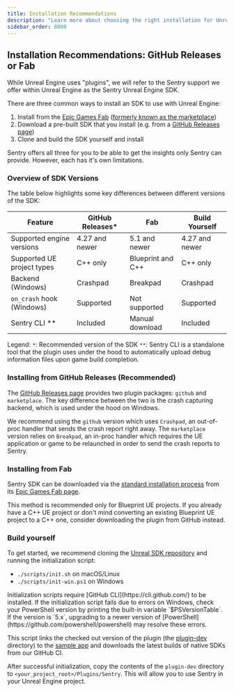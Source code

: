 ```yaml
---
title: Installation Recommendations
description: "Learn more about choosing the right installation for Unreal Engine."
sidebar_order: 8000
---
```


## Installation Recommendations: GitHub Releases or Fab

<Note>
While Unreal Engine uses "plugins", we will refer to the Sentry support we offer within Unreal Engine as the Sentry Unreal Engine SDK.
</Note>

There are three common ways to install an SDK to use with Unreal Engine:
1. Install from the [Epic Games Fab](https://www.fab.com/) ([formerly known as the marketplace](https://www.unrealengine.com/en-US/blog/fab-epics-new-unified-content-marketplace-launches-today))
2. Download a pre-built SDK that you install (e.g. from a [GitHub Releases page](https://github.com/getsentry/sentry-unreal/releases))
3. Clone and build the SDK yourself and install

Sentry offers all three for you to be able to get the insights only Sentry can provide. However, each has it's own limitations.

### Overview of SDK Versions

The table below highlights some key differences between different versions of the SDK:

| Feature                    | __GitHub Releases__* | Fab                 | Build Yourself |
|----------------------------|----------------------|---------------------|----------------|
| Supported engine versions  | 4.27 and newer       | 5.1 and newer       | 4.27 and newer |
| Supported UE project types | C++ only             | Blueprint and C++   | C++ only       |
| Backend (Windows)          | Crashpad             | Breakpad            | Crashpad       |
| `on_crash` hook (Windows)  | Supported            | Not supported       | Supported      |
| Sentry CLI **              | Included             | Manual download     | Included       |

Legend:
`*`: Recommended version of the SDK
`**`: Sentry CLI is a standalone tool that the plugin uses under the hood to automatically upload debug information files upon game build completion.

### Installing from GitHub Releases (Recommended)

The [GitHub Releases page](https://github.com/getsentry/sentry-unreal/releases) provides two plugin packages: `github` and `marketplace`. The key difference between the two is the crash capturing backend, which is used under the hood on Windows.

We recommend using the `github` version which uses `Crashpad`, an out-of-proc handler that sends the crash report right away. The `marketplace` version relies on `Breakpad`, an in-proc handler which requires the UE application or game to be relaunched in order to send the crash reports to Sentry.

### Installing from Fab

Sentry SDK can be downloaded via the [standard installation process](https://dev.epicgames.com/documentation/en-us/unreal-engine/working-with-plugins-in-unreal-engine#installingpluginsfromtheunrealenginemarketplace) from its [Epic Games Fab page](https://www.fab.com/listings/eaa89d9d-8d39-450c-b75f-acee010890a2).

This method is recommended only for Blueprint UE projects. If you already have a C++ UE project or don't mind converting an existing Blueprint UE project to a C++ one, consider downloading the plugin from GitHub instead.

### Build yourself

To get started, we recommend cloning the [Unreal SDK repository](https://github.com/getsentry/sentry-unreal) and running the initialization script:

* `./scripts/init.sh` on macOS/Linux
* `./scripts/init-win.ps1` on Windows

<Note>
Initialization scripts require [GitHub CLI](https://cli.github.com/) to be installed.
</Note>

<Note>
If the initialization script fails due to errors on Windows, check your PowerShell version by printing the built-in variable `$PSVersionTable`. If the version is `5.x`, upgrading to a newer version of [PowerShell](https://github.com/powershell/powershell) may resolve these errors.
</Note>

This script links the checked out version of the plugin (the [plugin-dev](https://github.com/getsentry/sentry-unreal/tree/b67076ad5dc419d46b4be70a0bd6e64c2357a82d/plugin-dev) directory) to the [sample app](https://github.com/getsentry/sentry-unreal/tree/b67076ad5dc419d46b4be70a0bd6e64c2357a82d/sample) and downloads the latest builds of native SDKs from our GitHub CI.

After successful initialization, copy the contents of the `plugin-dev` directory to `<your_project_root>/Plugins/Sentry`. This will allow you to use Sentry in your Unreal Engine project.
